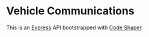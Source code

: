 # Vehicle Communications

This is an [Express](https://expressjs.com/) API bootstrapped with
[Code Shaper](https://code-shaper.dev).

